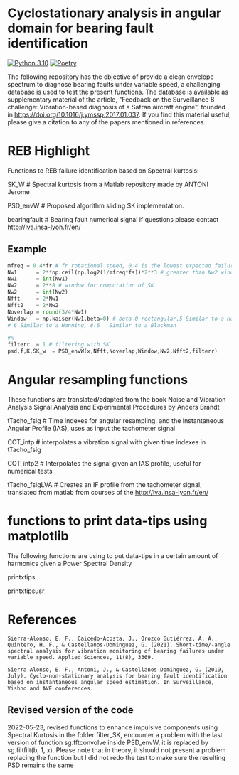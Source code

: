 # Cyclostationary analysis in angular domain for bearing fault identification
[![Python 3.10](https://img.shields.io/badge/python-3.10-blue.svg)](https://www.python.org/downloads/release/python-3102/)
[![Poetry](https://img.shields.io/badge/poetry-1.1.11-red.svg)](https://python-poetry.org/docs/master/#installation/)

The following repository has the objective of provide a clean envelope spectrum to diagnose bearing faults under variable speed, a challenging database is used to test the present functions. The database is available as supplementary material of the article, "Feedback on the Surveillance 8 challenge: Vibration-based diagnosis of a Safran aircraft engine", founded in https://doi.org/10.1016/j.ymssp.2017.01.037. If you find this material useful, please give a citation to any of the papers mentioned in references.

# REB Highlight
Functions to REB failure identification based on Spectral kurtosis:

  SK_W # Spectral kurtosis from a Matlab repository made by ANTONI Jerome
  
  PSD_envW # Proposed algorithm sliding SK implementation.
  
  bearingfault # Bearing fault numerical signal if questions please contact http://lva.insa-lyon.fr/en/
## Example
``` python
mfreq = 0.4*fr # fr rotational speed, 0.4 is the lowest expected failure frequency
Nw1      = 2**np.ceil(np.log2(1/mfreq*fs))*2**3 # greater than Nw2 window for envelope spectrum
Nw1      = int(Nw1)
Nw2      = 2**8 # window for computation of SK
Nw2      = int(Nw2)
Nfft     = 2*Nw1
Nfft2    = 2*Nw2
Noverlap = round(3/4*Nw1)
Window   = np.kaiser(Nw1,beta=0) # beta 0 rectangular,5	Similar to a Hamming
# 6	Similar to a Hanning, 8.6	Similar to a Blackman

#%
filterr  = 1 # filtering with SK
psd,f,K,SK_w  = PSD_envW(x,Nfft,Noverlap,Window,Nw2,Nfft2,filterr)
```
  # Angular resampling functions
  These functions are translated/adapted from the book Noise and Vibration Analysis Signal Analysis and Experimental Procedures by Anders Brandt
  
  tTacho_fsig # Time indexes for angular resampling, and the Instantaneous Angular Profile (IAS), uses as input the tachometer signal
  
  COT_intp # interpolates a vibration signal with given time indexes in tTacho_fsig
  
  COT_intp2 # Interpolates the signal given an IAS profile, useful for numerical tests
  
  tTacho_fsigLVA # Creates an IF profile from the tachometer signal, translated from matlab from courses of the http://lva.insa-lyon.fr/en/
  
  # functions to print data-tips using matplotlib
  The following functions are using to put data-tips in a certain amount of harmonics given a Power Spectral Density
  
  printxtips
  
  printxtipsusr

  
  # References
  ```
  Sierra-Alonso, E. F., Caicedo-Acosta, J., Orozco Gutiérrez, Á. Á., Quintero, H. F., & Castellanos-Dominguez, G. (2021). Short-time/-angle spectral analysis for vibration monitoring of bearing failures under variable speed. Applied Sciences, 11(8), 3369.

  Sierra-Alonso, E. F., Antoni, J., & Castellanos-Dominguez, G. (2019, July). Cyclo-non-stationary analysis for bearing fault identification based on instantaneous angular speed estimation. In Surveillance, Vishno and AVE conferences.
```
## Revised version of the code
  2022-05-23, revised functions to enhance impulsive components using Spectral Kurtosis in the folder filter_SK, encounter a problem with the last version of function sg.fftconvolve inside PSD_envW, it is replaced by sg.filtfilt(b, 1, x). Please note that in theory, it should not present a problem replacing the function but I did not redo the test to make sure the resulting PSD remains the same
